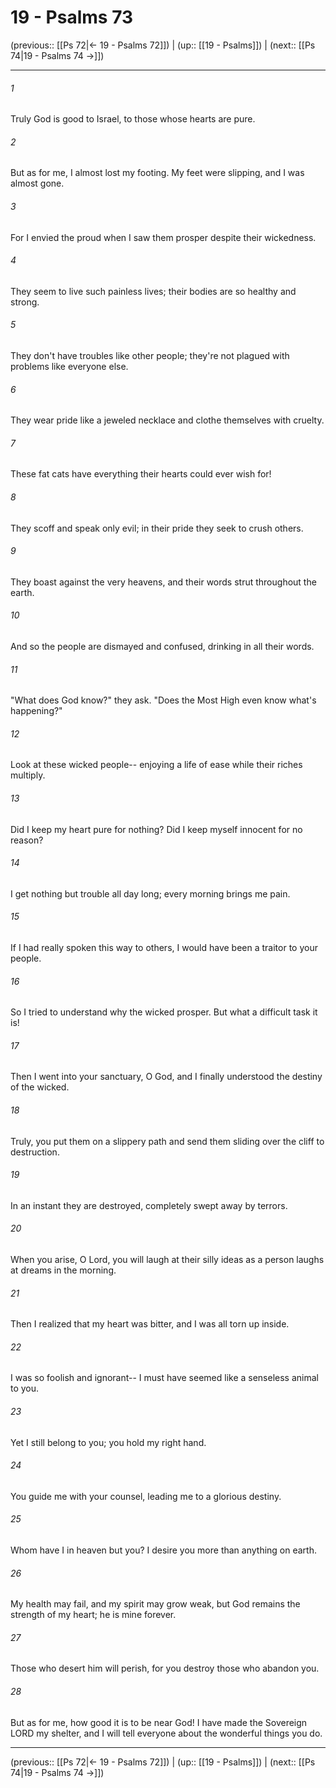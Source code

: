 # 19 - Psalms 73

(previous:: [[Ps 72|← 19 - Psalms 72]]) | (up:: [[19 - Psalms]]) | (next:: [[Ps 74|19 - Psalms 74 →]])

***


###### 1 
Truly God is good to Israel, to those whose hearts are pure. 

###### 2 
But as for me, I almost lost my footing. My feet were slipping, and I was almost gone. 

###### 3 
For I envied the proud when I saw them prosper despite their wickedness. 

###### 4 
They seem to live such painless lives; their bodies are so healthy and strong. 

###### 5 
They don't have troubles like other people; they're not plagued with problems like everyone else. 

###### 6 
They wear pride like a jeweled necklace and clothe themselves with cruelty. 

###### 7 
These fat cats have everything their hearts could ever wish for! 

###### 8 
They scoff and speak only evil; in their pride they seek to crush others. 

###### 9 
They boast against the very heavens, and their words strut throughout the earth. 

###### 10 
And so the people are dismayed and confused, drinking in all their words. 

###### 11 
"What does God know?" they ask. "Does the Most High even know what's happening?" 

###### 12 
Look at these wicked people-- enjoying a life of ease while their riches multiply. 

###### 13 
Did I keep my heart pure for nothing? Did I keep myself innocent for no reason? 

###### 14 
I get nothing but trouble all day long; every morning brings me pain. 

###### 15 
If I had really spoken this way to others, I would have been a traitor to your people. 

###### 16 
So I tried to understand why the wicked prosper. But what a difficult task it is! 

###### 17 
Then I went into your sanctuary, O God, and I finally understood the destiny of the wicked. 

###### 18 
Truly, you put them on a slippery path and send them sliding over the cliff to destruction. 

###### 19 
In an instant they are destroyed, completely swept away by terrors. 

###### 20 
When you arise, O Lord, you will laugh at their silly ideas as a person laughs at dreams in the morning. 

###### 21 
Then I realized that my heart was bitter, and I was all torn up inside. 

###### 22 
I was so foolish and ignorant-- I must have seemed like a senseless animal to you. 

###### 23 
Yet I still belong to you; you hold my right hand. 

###### 24 
You guide me with your counsel, leading me to a glorious destiny. 

###### 25 
Whom have I in heaven but you? I desire you more than anything on earth. 

###### 26 
My health may fail, and my spirit may grow weak, but God remains the strength of my heart; he is mine forever. 

###### 27 
Those who desert him will perish, for you destroy those who abandon you. 

###### 28 
But as for me, how good it is to be near God! I have made the Sovereign LORD my shelter, and I will tell everyone about the wonderful things you do.

***

(previous:: [[Ps 72|← 19 - Psalms 72]]) | (up:: [[19 - Psalms]]) | (next:: [[Ps 74|19 - Psalms 74 →]])
